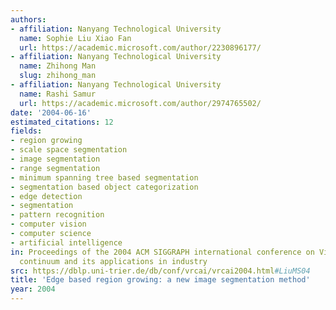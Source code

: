 ```yaml
---
authors:
- affiliation: Nanyang Technological University
  name: Sophie Liu Xiao Fan
  url: https://academic.microsoft.com/author/2230896177/
- affiliation: Nanyang Technological University
  name: Zhihong Man
  slug: zhihong_man
- affiliation: Nanyang Technological University
  name: Rashi Samur
  url: https://academic.microsoft.com/author/2974765502/
date: '2004-06-16'
estimated_citations: 12
fields:
- region growing
- scale space segmentation
- image segmentation
- range segmentation
- minimum spanning tree based segmentation
- segmentation based object categorization
- edge detection
- segmentation
- pattern recognition
- computer vision
- computer science
- artificial intelligence
in: Proceedings of the 2004 ACM SIGGRAPH international conference on Virtual Reality
  continuum and its applications in industry
src: https://dblp.uni-trier.de/db/conf/vrcai/vrcai2004.html#LiuMS04
title: 'Edge based region growing: a new image segmentation method'
year: 2004
---
```


